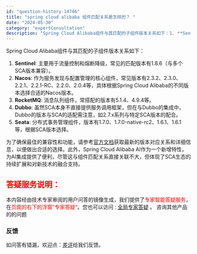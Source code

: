```yaml
---
id: "question-history-14746"
title: "spring cloud alibaba 组件匹配关系是怎样的？ "
date: "2024-05-30"
category: "expertConsultation"
description: "Spring Cloud Alibaba组件与其匹配的子组件版本关系如下：1. **Sentinel**: 主要用于流量控制和熔断降级，常见的匹配版本有1.8.6（与多个SCA版本兼容）。2. **Nacos**: 作为服务发现与配置管理的核心组件，常见版本有2.3.2、2.3.0、2.2.1、2."
---
```


Spring Cloud Alibaba组件与其匹配的子组件版本关系如下：

1. **Sentinel**: 主要用于流量控制和熔断降级，常见的匹配版本有1.8.6（与多个SCA版本兼容）。
2. **Nacos**: 作为服务发现与配置管理的核心组件，常见版本有2.3.2、2.3.0、2.2.1、2.2.1-RC、2.2.0、2.0.4等，具体根据Spring Cloud Alibaba的不同版本选择合适的Nacos版本。
3. **RocketMQ**: 消息队列组件，常搭配的版本有5.1.4、4.9.4等。
4. **Dubbo**: 虽然SCA本身不直接提供服务调用框架，但在与Dubbo的集成中，Dubbo的版本与SCA的适配需注意，如2.7.x系列与特定SCA版本的配合。
5. **Seata**: 分布式事务管理组件，版本有1.7.0、1.7.0-native-rc2、1.6.1、1.6.1等，根据SCA版本选择。

为了确保最佳的兼容性和功能，请参考[官方文档](https://sca.aliyun.com/docs/2023/overview/version-explain/)获取最新的版本对应关系和详细信息，以便做出合适的选择。此外，Spring Cloud Alibaba AI作为一个新增特性，为AI集成提供了便利，尽管这与组件匹配关系直接关联不大，但体现了SCA生态的持续扩展和对新技术的融合支持。
## <font color="#FF0000">答疑服务说明：</font> 

本内容经由技术专家审阅的用户问答的镜像生成，我们提供了<font color="#FF0000">专家智能答疑服务</font>，在<font color="#FF0000">页面的右下的浮窗”专家答疑“</font>。您也可以访问 : [全局专家答疑](https://opensource.alibaba.com/chatBot) 。 咨询其他产品的的问题

### 反馈
如问答有错漏，欢迎点：[差评](https://ai.nacos.io/user/feedbackByEnhancerGradePOJOID?enhancerGradePOJOId=14750)给我们反馈。

